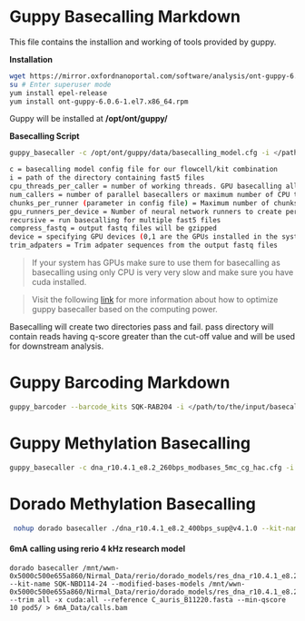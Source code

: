 # Guppy Basecalling Markdown
This file contains the installion and working of tools provided by guppy.

**Installation**
```bash
wget https://mirror.oxfordnanoportal.com/software/analysis/ont-guppy-6.0.6-1.el7.x86_64.rpm
su # Enter superuser mode
yum install epel-release
yum install ont-guppy-6.0.6-1.el7.x86_64.rpm
```
Guppy will be installed at **/opt/ont/guppy/**

**Basecalling Script**
```bash
guppy_basecaller -c /opt/ont/guppy/data/basecalling_model.cfg -i </path/to/the/input/fast5/files> --cpu_threads_per_caller <> -s </path/for/the/output/fastq/files> --recursive --compress_fastq --num_callers <> --device cuda:0,1:90% --trim_adapters
```
```bash
c = basecalling model config file for our flowcell/kit combination
i = path of the directory containing fast5 files
cpu_threads_per_caller = number of working threads. GPU basecalling allows only one CPU support thread per GPU caller.
num_callers = number of parallel basecallers or maximum number of CPU threads.
chunks_per_runner (parameter in config file) = Maximum number of chunks which can be submitted to a single neural network runner before computation. Increasing this will increase GPU basecalling performance. fast -> 160, hac -> 256, sup -> 208
gpu_runners_per_device = Number of neural network runners to create per CUDA device. Increasing this may improve GPU performance but will increase GPU memory use. fast -> 8, hac -> 4, sup -> 12 
recursive = run basecalling for multiple fast5 files
compress_fastq = output fastq files will be gzipped
device = specifying GPU devices (0,1 are the GPUs installed in the system and guppy will use 90% of both the GPUs)
trim_adpaters = Trim adpater sequences from the output fastq files
```
> If your system has GPUs make sure to use them for basecalling as basecalling using only CPU is very very slow and make sure you have cuda installed.


> Visit the following [link](https://gist.github.com/sirselim/2ebe2807112fae93809aa18f096dbb94) for more information about how to optimize guppy basecaller based on the computing power. 

Basecalling will create two directories pass and fail. pass directory will contain reads having q-score greater than the cut-off value and will be used for downstream analysis. 

# Guppy Barcoding Markdown

```bash
guppy_barcoder --barcode_kits SQK-RAB204 -i </path/to/the/input/basecalled/fastq/files> -s </path/for/the/output/demultiplexed/fastq/files> --recursive --compress_fastq --trim_adapters --trim_barcodes --trim_primers 
```

# Guppy Methylation Basecalling

```bash
guppy_basecaller -c dna_r10.4.1_e8.2_260bps_modbases_5mc_cg_hac.cfg -i . -s . --align_ref reference.fasta --device cuda:0:100% --bam_out --barcode_kits SQK-NBD114-24 --trim_adapters --enable_trim_barcodes --trim_primers --compress_fastq --recursive
```
# Dorado Methylation Basecalling
```bash
 nohup dorado basecaller ./dna_r10.4.1_e8.2_400bps_sup@v4.1.0 --kit-name SQK-NBD114-24 --modified-bases 5mCG_5hmCG  --trim all -x cuda:all --reference C_auris_B11220.fasta --min-qscore 10 pod5/ > BAM_Data/calls.bam &
```
#### 6mA calling using rerio 4 kHz research model
```
dorado basecaller /mnt/wwn-0x5000c500e655a860/Nirmal_Data/rerio/dorado_models/res_dna_r10.4.1_e8.2_400bps_sup@v4.0.1 --kit-name SQK-NBD114-24 --modified-bases-models /mnt/wwn-0x5000c500e655a860/Nirmal_Data/rerio/dorado_models/res_dna_r10.4.1_e8.2_400bps_sup@v4.0.1_6mA@v2 --trim all -x cuda:all --reference C_auris_B11220.fasta --min-qscore 10 pod5/ > 6mA_Data/calls.bam
```
